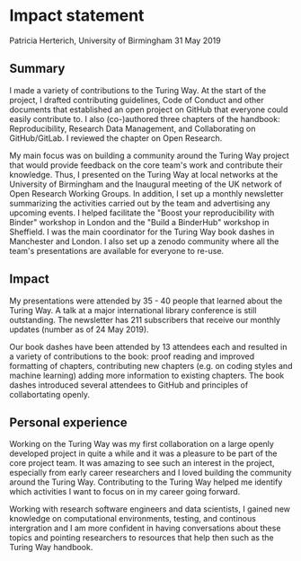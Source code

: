 # Impact statement

Patricia Herterich, University of Birmingham
31 May 2019

## Summary 

I made a variety of contributions to the Turing Way. 
At the start of the project, I drafted contributing guidelines, Code of Conduct and other documents that established an open project on GitHub that everyone could easily contribute to.
I also (co-)authored three chapters of the handbook: Reproducibility, Research Data Management, and Collaborating on GitHub/GitLab.
I reviewed the chapter on Open Research.

My main focus was on building a community around the Turing Way project that would provide feedback on the core team's work and contribute their knowledge.
Thus, I presented on the Turing Way at local networks at the University of Birmingham and the Inaugural meeting of the UK network of Open Research Working Groups.
In addition, I set up a monthly newsletter summarizing the activities carried out by the team and advertising any upcoming events.
I helped facilitate the "Boost your reproducibility with Binder" workshop in London and the "Build a BinderHub" workshop in Sheffield.
I was the main coordinator for the Turing Way book dashes in Manchester and London.
I also set up a zenodo community where all the team's presentations are available for everyone to re-use.

## Impact

My presentations were attended by 35 - 40 people that learned about the Turing Way.
A talk at a major international library conference is still outstanding.
The newsletter has 211 subscribers that receive our monthly updates (number as of 24 May 2019).

Our book dashes have been attended by 13 attendees each and resulted in a variety of contributions to the book: proof reading and improved formatting of chapters, contributing new chapters (e.g. on coding styles and machine learning) adding more information to existing chapters.
The book dashes introduced several attendees to GitHub and principles of collabortating openly.

## Personal experience 

Working on the Turing Way was my first collaboration on a large openly developed project in quite a while and it was a pleasure to be part of the core project team.
It was amazing to see such an interest in the project, especially from early career researchers and I loved building the community around the Turing Way.
Contributing to the Turing Way helped me identify which activities I want to focus on in my career going forward.

Working with research software engineers and data scientists, I gained new knowledge on computational environments, testing, and continous intergration and I am more confident in having conversations about these topics and pointing researchers to resources that help then such as the Turing Way handbook.
